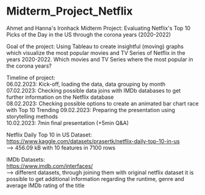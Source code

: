 # Midterm_Project_Netflix
Ahmet and Hanna's Ironhack Midterm Project: Evaluating Netflix's Top 10 Picks of the Day in the US through the corona years (2020-2022)

Goal of the project: Using Tableau to create insightful (moving) graphs which visualize the most popular movies and TV Series of Netflix in the years 2020-2022.
Which movies and TV Series where the most popular in the corona years?

Timeline of project:   
06.02.2023: Kick-off, loading the data, data grouping by month   
07.02.2023: Checking possible data joins with IMDb databases to get further information on the Netflix database  
08.02.2023: Checking possible options to create an animated bar chart race with Top 10 Trending
09.02.2023: Preparing the presentation using storytelling methods   
10.02.2023: 7min final presentation (+5min Q&A)   


Netflix Daily Top 10 in US Dataset:   
https://www.kaggle.com/datasets/prasertk/netflix-daily-top-10-in-us   
--> 456.09 kB with 10 features in 7100 rows

 
IMDb Datasets:   
https://www.imdb.com/interfaces/   
--> different datasets, through joining them with original netflix dataset it is possible to get additional information regarding the runtime, genre and 
average IMDb rating of the title

